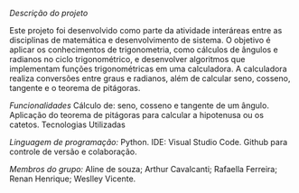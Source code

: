 *Descrição do projeto*

Este projeto foi desenvolvido como parte da atividade interáreas entre as disciplinas de matemática e desenvolvimento de sistema. O objetivo é aplicar os conhecimentos de trigonometria, como cálculos de ângulos e radianos no ciclo trigonométrico, e desenvolver algoritmos que implementam funções trigonométricas em uma calculadora. A calculadora realiza conversões entre graus e radianos, além de calcular seno, cosseno, tangente e o teorema de pitágoras.

*Funcionalidades*
Cálculo de: seno, cosseno e tangente de um ângulo.
Aplicação do teorema de pitágoras para calcular a hipotenusa ou os catetos.
Tecnologias Utilizadas


*Linguagem de programação:*
Python.
IDE: Visual Studio Code.
Github para controle de versão e colaboração.


*Membros do grupo:*
Aline de souza;
Arthur Cavalcanti;
Rafaella Ferreira;
Renan Henrique;
Weslley Vicente.
